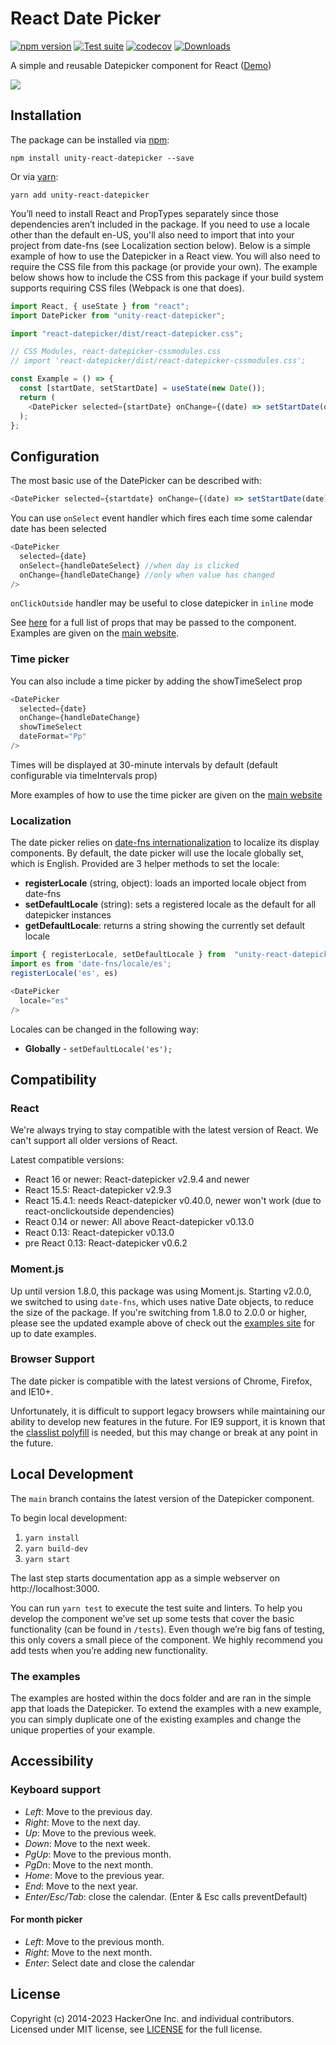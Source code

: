 # React Date Picker

[![npm version](https://badge.fury.io/js/unity-react-datepicker.svg)](https://badge.fury.io/js/unity-react-datepicker)
[![Test suite](https://github.com/Hacker0x01/react-datepicker/actions/workflows/test.yml/badge.svg)](https://github.com/Hacker0x01/react-datepicker/actions/workflows/test.yml)
[![codecov](https://codecov.io/gh/Hacker0x01/react-datepicker/branch/main/graph/badge.svg)](https://codecov.io/gh/Hacker0x01/react-datepicker)
[![Downloads](https://img.shields.io/npm/dm/react-datepicker.svg)](https://npmjs.org/package/unity-react-datepicker)

A simple and reusable Datepicker component for React ([Demo](https://reactdatepicker.com/))

![](https://cloud.githubusercontent.com/assets/1412392/5339491/c40de124-7ee1-11e4-9f07-9276e2545f27.png)

## Installation

The package can be installed via [npm](https://github.com/npm/cli):

```
npm install unity-react-datepicker --save
```

Or via [yarn](https://github.com/yarnpkg/yarn):

```
yarn add unity-react-datepicker
```

You’ll need to install React and PropTypes separately since those dependencies aren’t included in the package. If you need to use a locale other than the default en-US, you'll also need to import that into your project from date-fns (see Localization section below). Below is a simple example of how to use the Datepicker in a React view. You will also need to require the CSS file from this package (or provide your own). The example below shows how to include the CSS from this package if your build system supports requiring CSS files (Webpack is one that does).

```js
import React, { useState } from "react";
import DatePicker from "unity-react-datepicker";

import "react-datepicker/dist/react-datepicker.css";

// CSS Modules, react-datepicker-cssmodules.css
// import 'react-datepicker/dist/react-datepicker-cssmodules.css';

const Example = () => {
  const [startDate, setStartDate] = useState(new Date());
  return (
    <DatePicker selected={startDate} onChange={(date) => setStartDate(date)} />
  );
};
```

## Configuration

The most basic use of the DatePicker can be described with:

```js
<DatePicker selected={startdate} onChange={(date) => setStartDate(date)} />
```

You can use `onSelect` event handler which fires each time some calendar date has been selected

```js
<DatePicker
  selected={date}
  onSelect={handleDateSelect} //when day is clicked
  onChange={handleDateChange} //only when value has changed
/>
```

`onClickOutside` handler may be useful to close datepicker in `inline` mode

See [here](https://github.com/Hacker0x01/react-datepicker/blob/main/docs/datepicker.md) for a full list of props that may be passed to the component. Examples are given on the [main website](https://hacker0x01.github.io/react-datepicker).

### Time picker

You can also include a time picker by adding the showTimeSelect prop

```js
<DatePicker
  selected={date}
  onChange={handleDateChange}
  showTimeSelect
  dateFormat="Pp"
/>
```

Times will be displayed at 30-minute intervals by default (default configurable via timeIntervals prop)

More examples of how to use the time picker are given on the [main website](https://hacker0x01.github.io/react-datepicker)

### Localization

The date picker relies on [date-fns internationalization](https://date-fns.org/v2.0.0-alpha.18/docs/I18n) to localize its display components. By default, the date picker will use the locale globally set, which is English. Provided are 3 helper methods to set the locale:

- **registerLocale** (string, object): loads an imported locale object from date-fns
- **setDefaultLocale** (string): sets a registered locale as the default for all datepicker instances
- **getDefaultLocale**: returns a string showing the currently set default locale

```js
import { registerLocale, setDefaultLocale } from  "unity-react-datepicker";
import es from 'date-fns/locale/es';
registerLocale('es', es)

<DatePicker
  locale="es"
/>
```

Locales can be changed in the following way:

- **Globally** - `setDefaultLocale('es');`

## Compatibility

### React

We're always trying to stay compatible with the latest version of React. We can't support all older versions of React.

Latest compatible versions:

- React 16 or newer: React-datepicker v2.9.4 and newer
- React 15.5: React-datepicker v2.9.3
- React 15.4.1: needs React-datepicker v0.40.0, newer won't work (due to react-onclickoutside dependencies)
- React 0.14 or newer: All above React-datepicker v0.13.0
- React 0.13: React-datepicker v0.13.0
- pre React 0.13: React-datepicker v0.6.2

### Moment.js

Up until version 1.8.0, this package was using Moment.js. Starting v2.0.0, we switched to using `date-fns`, which uses native Date objects, to reduce the size of the package. If you're switching from 1.8.0 to 2.0.0 or higher, please see the updated example above of check out the [examples site](https://reactdatepicker.com) for up to date examples.

### Browser Support

The date picker is compatible with the latest versions of Chrome, Firefox, and IE10+.

Unfortunately, it is difficult to support legacy browsers while maintaining our ability to develop new features in the future. For IE9 support, it is known that the [classlist polyfill](https://www.npmjs.com/package/classlist-polyfill) is needed, but this may change or break at any point in the future.

## Local Development

The `main` branch contains the latest version of the Datepicker component.

To begin local development:

1. `yarn install`
2. `yarn build-dev`
3. `yarn start`

The last step starts documentation app as a simple webserver on http://localhost:3000.

You can run `yarn test` to execute the test suite and linters. To help you develop the component we’ve set up some tests that cover the basic functionality (can be found in `/tests`). Even though we’re big fans of testing, this only covers a small piece of the component. We highly recommend you add tests when you’re adding new functionality.

### The examples

The examples are hosted within the docs folder and are ran in the simple app that loads the Datepicker. To extend the examples with a new example, you can simply duplicate one of the existing examples and change the unique properties of your example.

## Accessibility

### Keyboard support

- _Left_: Move to the previous day.
- _Right_: Move to the next day.
- _Up_: Move to the previous week.
- _Down_: Move to the next week.
- _PgUp_: Move to the previous month.
- _PgDn_: Move to the next month.
- _Home_: Move to the previous year.
- _End_: Move to the next year.
- _Enter/Esc/Tab_: close the calendar. (Enter & Esc calls preventDefault)

#### For month picker

- _Left_: Move to the previous month.
- _Right_: Move to the next month.
- _Enter_: Select date and close the calendar

## License

Copyright (c) 2014-2023 HackerOne Inc. and individual contributors. Licensed under MIT license, see [LICENSE](LICENSE) for the full license.
